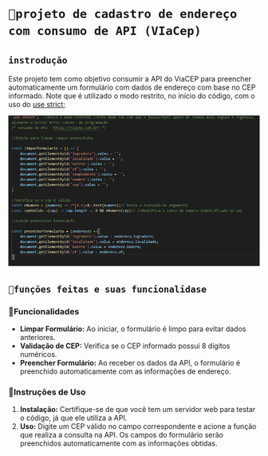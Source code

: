 # ``🧷projeto de cadastro de endereço com consumo de API (VIaCep)``

## ``instrodução``
Este projeto tem como objetivo consumir a API do ViaCEP para preencher automaticamente um formulário com dados de endereço com base no CEP informado. Note que é utilizado o modo restrito, no início do código, com o uso do [use strict;](https://developer.mozilla.org/pt-BR/docs/Web/JavaScript/Reference/Strict_mode)

![ Img !](/img/fun%C3%A7%C3%B5es.png)

## ``💾funções feitas e suas funcionalidase ``



### 📱Funcionalidades

- **Limpar Formulário:** Ao iniciar, o formulário é limpo para evitar dados anteriores.
- **Validação de CEP:** Verifica se o CEP informado possui 8 dígitos numéricos.
- **Preencher Formulário:** Ao receber os dados da API, o formulário é preenchido automaticamente com as informações de endereço.

### 📒Instruções de Uso

1. **Instalação:** Certifique-se de que você tem um servidor web para testar o código, já que ele utiliza a API.
2. **Uso:** Digite um CEP válido no campo correspondente e acione a função que realiza a consulta na API. Os campos do formulário serão preenchidos automaticamente com as informações obtidas.

